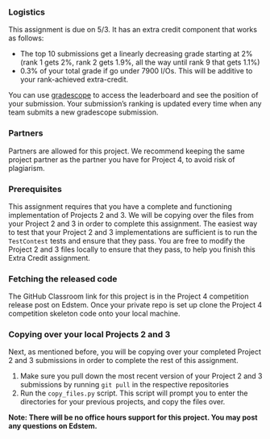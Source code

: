 ### Logistics

This assignment is due on 5/3. It has an extra credit component that works as follows:

- The top 10 submissions get a linearly decreasing grade starting at 2% (rank 1 gets 2%, rank 2 gets 1.9%, all the way until rank 9 that gets 1.1%)
- 0.3% of your total grade if go under 7900 I/Os. This will be additive to your rank-achieved extra-credit.

You can use [gradescope](https://www.gradescope.com/courses/705212/assignments/4278849/leaderboard) to access the leaderboard and see the position of your submission. Your submission’s ranking is updated every time when any team submits a new gradescope submission.

### Partners

Partners are allowed for this project. We recommend keeping the same project partner as the partner you have for Project 4, to avoid risk of plagiarism.

### Prerequisites

This assignment requires that you have a complete and functioning implementation of Projects 2 and 3. We will be copying over the files from your Project 2 and 3 in order to complete this assignment. The easiest way to test that your Project 2 and 3 implementations are sufficient is to run the `TestContest` tests and ensure that they pass. You are free to modify the Project 2 and 3 files locally to ensure that they pass, to help you finish this Extra Credit assignment.

### Fetching the released code

The GitHub Classroom link for this project is in the Project 4 competition release post on Edstem. Once your private repo is set up clone the Project 4 competition skeleton code onto your local machine.

### Copying over your local Projects 2 and 3

Next, as mentioned before, you will be copying over your completed Project 2 and 3 submissions in order to complete the rest of this assignment. 

1. Make sure you pull down the most recent version of your Project 2 and 3 submissions by running `git pull` in the respective repositories
2. Run the `copy_files.py` script. This script will prompt you to enter the directories for your previous projects, and copy the files over.

**Note: There will be no office hours support for this project. You may post any questions on Edstem.**
